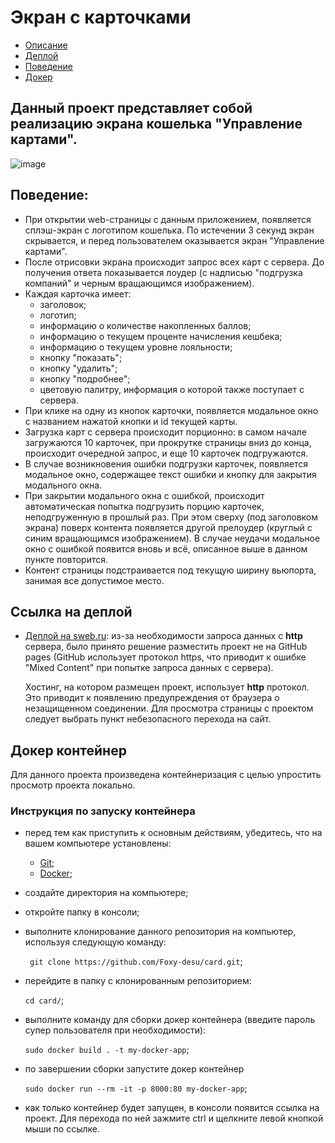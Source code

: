 # Экран с карточками 

- [Описание](#desc)
- [Деплой](#deploy)
- [Поведение](#behav)
- [Докер](#docker)

## Данный проект представляет собой реализацию экрана кошелька "Управление картами". <a name="desc"></a>

![image](https://github.com/user-attachments/assets/302bc92d-6390-4690-a4cf-18c759c3e5f5)

## Поведение: <a name="behav"></a>

- При открытии web-страницы с данным приложением, появляется сплэш-экран с логотипом кошелька. По истечении 3 секунд экран скрывается, и перед пользователем оказывается экран "Управление картами".
- После отрисовки экрана происходит запрос всех карт с сервера. До получения ответа показывается лоудер (с надписью "подгрузка компаний" и черным вращающимся изображением).
- Каждая карточка имеет:
    - заголовок;
    - логотип;
    - информацию о количестве накопленных баллов;
    - информацию о текущем проценте начисления кешбека;
    - информацию о текущем уровне лояльности;
    - кнопку "показать";
    - кнопку "удалить";
    - кнопку "подробнее";
    - цветовую палитру, информация о которой также поступает с сервера.
- При клике на одну из кнопок карточки, появляется модальное окно с названием нажатой кнопки и id текущей карты.  
- Загрузка карт с сервера происходит порционно: в самом начале загружаются 10 карточек, при прокрутке страницы вниз до конца, происходит очередной запрос, и еще 10 карточек подгружаются.
- В случае возникновения ошибки подгрузки карточек, появляется модальное окно, содержащее текст ошибки и кнопку для закрытия модального окна.
- При закрытии модального окна с ошибкой, происходит автоматическая попытка подгрузить порцию карточек, неподгруженную в прошлый раз. При этом сверху (под заголовком экрана) поверх контента появляется другой прелоудер (круглый с синим вращающимся изображением). В случае неудачи модальное окно с ошибкой появится вновь и всё, описанное выше в данном пункте повторится.
- Контент страницы подстраивается под текущую ширину вьюпорта, занимая все допустимое место.

## Ссылка на деплой <a name="deploy"></a>
  
- [Деплой на sweb.ru](http://iammeduzag.temp.swtest.ru/card/):
  из-за необходимости запроса данных с **http** сервера, было принято решение разместить проект не на GitHub pages (GitHub использует протокол https, что приводит к ошибке "Mixed Content" при попытке запроса данных с сервера).

  Хостинг, на котором размещен проект, использует **http** протокол. Это приводит к появлению предупреждения от браузера о незащищенном соединении.
  Для просмотра страницы с проектом следует выбрать пункт небезопасного перехода на сайт.
  

## Докер контейнер <a name="docker"></a>

Для данного проекта произведена контейнеризация с целью упростить просмотр проекта локально.

### Инструкция по запуску контейнера

- перед тем как приступить к основным действиям, убедитесь, что на вашем компьютере установлены:
  - [Git](https://git-scm.com/); 
  - [Docker](https://www.docker.com/);
- создайте директория на компьютере;
- откройте папку в консоли;
- выполните клонирование данного репозитория на компьютер, используя следующую команду:
  
  ` git clone https://github.com/Foxy-desu/card.git`;
  
- перейдите в папку с клонированным репозиторием:
  
  `cd card/`;
  
- выполните команду для сборки докер контейнера (введите пароль супер пользователя при необходимости):
  
  `sudo docker build . -t my-docker-app`;

- по завершении сборки запустите докер контейнер
  
  `sudo docker run --rm -it -p 8000:80 my-docker-app`;
  
- как только контейнер будет запущен, в консоли появится ссылка на проект. Для перехода по ней зажмите ctrl и щелкните левой кнопкой мыши по ссылке.
  



